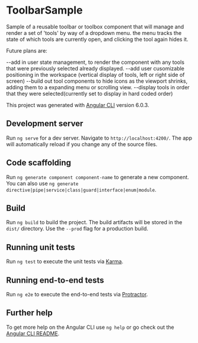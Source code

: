 # ToolbarSample

Sample of a reusable toolbar or toolbox component that will manage and render a set of 'tools' by way of a dropdown menu.  the menu tracks the state of which tools are currently open, and clicking the tool again hides it.  

Future plans are:

 --add in user state management, to render the component with any tools that were previously selected already displayed.
 --add user cusomizable positioning in the workspace (vertical display of tools, left or right side of screen)
 --build out tool components to hide icons as the viewport shrinks, adding them to a expanding menu or scrolling view. 
 --display tools in order that they were selected(currently set to display in hard coded order)
 

This project was generated with [Angular CLI](https://github.com/angular/angular-cli) version 6.0.3.

## Development server

Run `ng serve` for a dev server. Navigate to `http://localhost:4200/`. The app will automatically reload if you change any of the source files.

## Code scaffolding

Run `ng generate component component-name` to generate a new component. You can also use `ng generate directive|pipe|service|class|guard|interface|enum|module`.

## Build

Run `ng build` to build the project. The build artifacts will be stored in the `dist/` directory. Use the `--prod` flag for a production build.

## Running unit tests

Run `ng test` to execute the unit tests via [Karma](https://karma-runner.github.io).

## Running end-to-end tests

Run `ng e2e` to execute the end-to-end tests via [Protractor](http://www.protractortest.org/).

## Further help

To get more help on the Angular CLI use `ng help` or go check out the [Angular CLI README](https://github.com/angular/angular-cli/blob/master/README.md).
